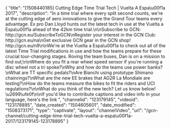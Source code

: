 {
    "title": "[1508440185] Cutting Edge Time Trial Tech | Vuelta A Espa\u00f1a 2017",
    "description": "In a time trial where every split second counts, we're at the cutting edge of aero innovations to give the Grand Tour teams every advantage. Ex pro Dan Lloyd hunts out the latest tech in use at the Vuelta a Espa\u00f1a ahead of the 42km time trial.\n\nSubscribe to GCN: http:\/\/gcn.eu\/SubscribeToGCN\nRegister your interest in the GCN Club: http:\/\/gcn.eu\/na\nGet exclusive GCN gear in the GCN shop! http:\/\/gcn.eu\/n9\n\nWe're at the Vuelta a Espa\u00f1a to check out all of the latest Time Trial modifications in use and how the teams prepare for these crucial tour-changing stages. Roving the team buses, Dan is on a mission to find out;\n\nWhere do you fit a rear wheel speed sensor if you're running a disc wheel not a tri spoke?\nWhy and how do the teams use power banks?\nWhat are TT specific pedals?\nAre Bianchi using prototype Shimano chainrings?\nWhat are the new EE brakes that AG2R La Mondiale are testing?\nHow do the teams measure the bikes to fit the riders and UCI regulations?\n\nWhat do you think of the new tech? Let us know below! \u2699\ufe0f\n\nIf you'd like to contribute captions and video info in your language, here's the link ",
    "channelid": "123179145",
    "videoid": "123178895",
    "date_created": "1504605601",
    "date_modified": "1508373171",
    "type": "captivate",
    "layout": "channelVideo",
    "url": "\/gcn-channel\/cutting-edge-time-trial-tech-vuelta-a-espa\u00f1a-2017\/123179145-123178895"
}